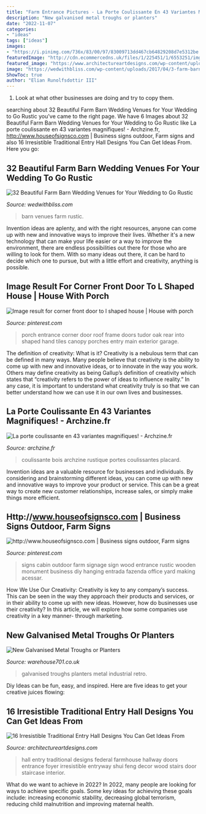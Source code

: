 ```yaml
---
title: "Farm Entrance Pictures - La Porte Coulissante En 43 Variantes Magnifiques!"
description: "New galvanised metal troughs or planters"
date: "2022-11-07"
categories:
- "ideas"
tags: ["ideas"]
images:
- "https://i.pinimg.com/736x/83/00/97/83009713dd467cb64829208d7e5312be.jpg"
featuredImage: "http://cdn.ecommercedns.uk/files/1/225451/1/6553251/img-6046b.jpg"
featured_image: "https://www.architectureartdesigns.com/wp-content/uploads/2015/12/16-Irresistible-Traditional-Entry-Hall-Designs-You-Can-Get-Ideas-From-14.jpg"
image: "https://wedwithbliss.com/wp-content/uploads/2017/04/3-farm-barn-wedding-venues.jpg"
ShowToc: true
author: "Elian Runolfsdottir III"
---
```



1. Look at what other businesses are doing and try to copy them.

	

		
searching about 32 Beautiful Farm Barn Wedding Venues for Your Wedding to Go Rustic you've came to the right page. We have 6 Images about 32 Beautiful Farm Barn Wedding Venues for Your Wedding to Go Rustic like La porte coulissante en 43 variantes magnifiques! - Archzine.fr, http://www.houseofsignsco.com | Business signs outdoor, Farm signs and also 16 Irresistible Traditional Entry Hall Designs You Can Get Ideas From. Here you go:
		
    
## 32 Beautiful Farm Barn Wedding Venues For Your Wedding To Go Rustic

<img loading=lazy src="https://wedwithbliss.com/wp-content/uploads/2017/04/3-farm-barn-wedding-venues.jpg" onerror="this.onerror=null;this.src='https://tse4.mm.bing.net/th?id=OIP.qAh6r55U5ppV2d2ypORuEAHaJ8&amp;pid=15.1';" alt="32 Beautiful Farm Barn Wedding Venues for Your Wedding to Go Rustic">

_Source: wedwithbliss.com_

>barn venues farm rustic. 

	

Invention ideas are aplenty, and with the right resources, anyone can come up with new and innovative ways to improve their lives. Whether it's a new technology that can make your life easier or a way to improve the environment, there are endless possibilities out there for those who are willing to look for them. With so many ideas out there, it can be hard to decide which one to pursue, but with a little effort and creativity, anything is possible.

    
## Image Result For Corner Front Door To L Shaped House | House With Porch

<img loading=lazy src="https://i.pinimg.com/736x/83/00/97/83009713dd467cb64829208d7e5312be.jpg" onerror="this.onerror=null;this.src='https://tse2.mm.bing.net/th?id=OIP.Eh8qs0DCWjm6YRWteQa20wAAAA&amp;pid=15.1';" alt="Image result for corner front door to l shaped house | House with porch">

_Source: pinterest.com_

>porch entrance corner door roof frame doors tudor oak rear into shaped hand tiles canopy porches entry main exterior garage. 

	

The definition of creativity: What is it?
Creativity is a nebulous term that can be defined in many ways. Many people believe that creativity is the ability to come up with new and innovative ideas, or to innovate in the way you work. Others may define creativity as being Gallup’s definition of creativity which states that “creativity refers to the power of ideas to influence reality.” In any case, it is important to understand what creativity truly is so that we can better understand how we can use it in our own lives and businesses.

    
## La Porte Coulissante En 43 Variantes Magnifiques! - Archzine.fr

<img loading=lazy src="https://archzine.fr/wp-content/uploads/2015/05/porte-coulissante-d-extérieur-en-bois-coulissante-de-style-rétro-rustique1.jpg" onerror="this.onerror=null;this.src='https://tse3.mm.bing.net/th?id=OIP.WCqCLhd7cbkg2i7F1QgNNQHaK4&amp;pid=15.1';" alt="La porte coulissante en 43 variantes magnifiques! - Archzine.fr">

_Source: archzine.fr_

>coulissante bois archzine rustique portes coulissantes placard. 

	

Invention ideas are a valuable resource for businesses and individuals. By considering and brainstorming different ideas, you can come up with new and innovative ways to improve your product or service. This can be a great way to create new customer relationships, increase sales, or simply make things more efficient.

    
## Http://www.houseofsignsco.com | Business Signs Outdoor, Farm Signs

<img loading=lazy src="https://i.pinimg.com/736x/b3/ec/6e/b3ec6ecfe09b08a66b5678afb1b078ae--outdoor-signage-cabin-signs.jpg" onerror="this.onerror=null;this.src='https://tse3.mm.bing.net/th?id=OIP.rF-IJp8I_ixLiAEduObgOwHaJ4&amp;pid=15.1';" alt="http://www.houseofsignsco.com | Business signs outdoor, Farm signs">

_Source: pinterest.com_

>signs cabin outdoor farm signage sign wood entrance rustic wooden monument business diy hanging entrada fazenda office yard making acessar. 

	

How We Use Our Creativity:
Creativity is key to any company’s success. This can be seen in the way they approach their products and services, or in their ability to come up with new ideas. However, how do businesses use their creativity? In this article, we will explore how some companies use creativity in a key manner- through marketing.

    
## New Galvanised Metal Troughs Or Planters

<img loading=lazy src="http://cdn.ecommercedns.uk/files/1/225451/1/6553251/img-6046b.jpg" onerror="this.onerror=null;this.src='https://tse1.mm.bing.net/th?id=OIP.NHHxTmBE9Az8YItKOl20xgHaLH&amp;pid=15.1';" alt="New Galvanised Metal Troughs or Planters">

_Source: warehouse701.co.uk_

>galvanised troughs planters metal industrial retro. 

	

Diy Ideas can be fun, easy, and inspired. Here are five ideas to get your creative juices flowing:

    
## 16 Irresistible Traditional Entry Hall Designs You Can Get Ideas From

<img loading=lazy src="https://www.architectureartdesigns.com/wp-content/uploads/2015/12/16-Irresistible-Traditional-Entry-Hall-Designs-You-Can-Get-Ideas-From-14.jpg" onerror="this.onerror=null;this.src='https://tse3.mm.bing.net/th?id=OIP.ZJ5a73iQNUCNK4KY5OvXUQAAAA&amp;pid=15.1';" alt="16 Irresistible Traditional Entry Hall Designs You Can Get Ideas From">

_Source: architectureartdesigns.com_

>hall entry traditional designs federal farmhouse hallway doors entrance foyer irresistible entryway shui feng decor wood stairs door staircase interior. 

	

What do we want to achieve in 2022?
In 2022, many people are looking for ways to achieve specific goals. Some key ideas for achieving these goals include: increasing economic stability, decreasing global terrorism, reducing child malnutrition and improving maternal health.

